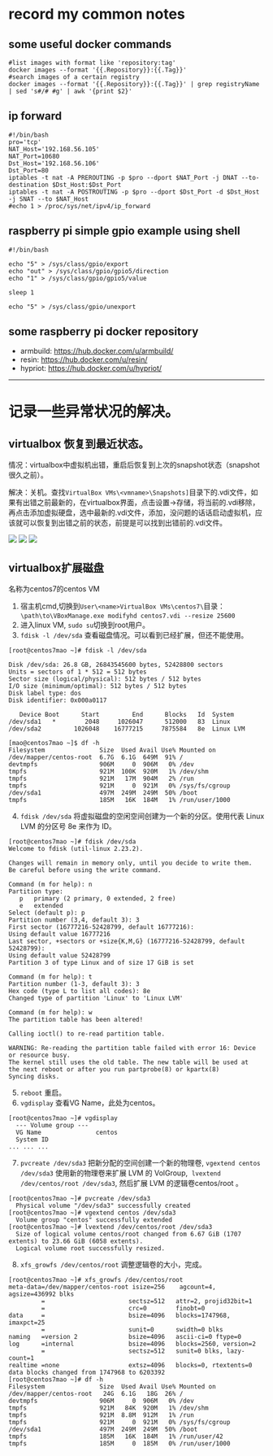 # record my common notes

## some useful docker commands
```shell
#list images with format like 'repository:tag'
docker images --format '{{.Repository}}:{{.Tag}}'
#search images of a certain registry
docker images --format '{{.Repository}}:{{.Tag}}' | grep registryName | sed 's#/# #g' | awk '{print $2}'

```

## ip forward
```shell
#!/bin/bash
pro='tcp'
NAT_Host='192.168.56.105'
NAT_Port=10680
Dst_Host='192.168.56.106'
Dst_Port=80
iptables -t nat -A PREROUTING -p $pro --dport $NAT_Port -j DNAT --to-destination $Dst_Host:$Dst_Port
iptables -t nat -A POSTROUTING -p $pro --dport $Dst_Port -d $Dst_Host -j SNAT --to $NAT_Host
#echo 1 > /proc/sys/net/ipv4/ip_forward
```
## raspberry pi simple gpio example using shell
```shell
#!/bin/bash

echo "5" > /sys/class/gpio/export
echo "out" > /sys/class/gpio/gpio5/direction
echo "1" > /sys/class/gpio/gpio5/value

sleep 1

echo "5" > /sys/class/gpio/unexport
```

## some raspberry pi docker repository
- armbuild: https://hub.docker.com/u/armbuild/
- resin: https://hub.docker.com/u/resin/
- hypriot: https://hub.docker.com/u/hypriot/


-----------------------------------------------------------
# 记录一些异常状况的解决。
## virtualbox 恢复到最近状态。
情况：virtualbox中虚拟机出错，重启后恢复到上次的snapshot状态（snapshot很久之前）。    

解决：关机。查找`VirtualBox VMs\<vmname>\Snapshots]`目录下的.vdi文件，如果有出错之前最新的，在virtualbox界面，点击设置->存储，将当前的.vdi移除，再点击添加虚拟硬盘，选中最新的.vdi文件，添加，没问题的话话启动虚拟机，应该就可以恢复到出错之前的状态，前提是可以找到出错前的.vdi文件。    

![](raw/vbox1.png)
![](raw/vbox2.png)
![](raw/vbox3.png)


## virtualbox扩展磁盘
名称为centos7的centos VM    
1. 宿主机cmd,切换到`User\<name>VirtualBox VMs\centos7\`目录：`\path\to\VBoxManage.exe modifyhd centos7.vdi --resize 25600`
2. 进入linux VM, `sudo su`切换到root用户。
3. `fdisk -l /dev/sda` 查看磁盘情况。可以看到已经扩展，但还不能使用。
```shell
[root@centos7mao ~]# fdisk -l /dev/sda

Disk /dev/sda: 26.8 GB, 26843545600 bytes, 52428800 sectors
Units = sectors of 1 * 512 = 512 bytes
Sector size (logical/physical): 512 bytes / 512 bytes
I/O size (minimum/optimal): 512 bytes / 512 bytes
Disk label type: dos
Disk identifier: 0x000a0117

   Device Boot      Start         End      Blocks   Id  System
/dev/sda1   *        2048     1026047      512000   83  Linux
/dev/sda2         1026048    16777215     7875584   8e  Linux LVM

[mao@centos7mao ~]$ df -h
Filesystem               Size  Used Avail Use% Mounted on
/dev/mapper/centos-root  6.7G  6.1G  649M  91% /
devtmpfs                 906M     0  906M   0% /dev
tmpfs                    921M  100K  920M   1% /dev/shm
tmpfs                    921M   17M  904M   2% /run
tmpfs                    921M     0  921M   0% /sys/fs/cgroup
/dev/sda1                497M  249M  249M  50% /boot
tmpfs                    185M   16K  184M   1% /run/user/1000

```
4. `fdisk /dev/sda` 将虚拟磁盘的空闲空间创建为一个新的分区。使用代表 Linux LVM 的分区号 8e 来作为 ID。
```shell
[root@centos7mao ~]# fdisk /dev/sda
Welcome to fdisk (util-linux 2.23.2).

Changes will remain in memory only, until you decide to write them.
Be careful before using the write command.

Command (m for help): n
Partition type:
   p   primary (2 primary, 0 extended, 2 free)
   e   extended
Select (default p): p
Partition number (3,4, default 3): 3
First sector (16777216-52428799, default 16777216): 
Using default value 16777216
Last sector, +sectors or +size{K,M,G} (16777216-52428799, default 52428799): 
Using default value 52428799
Partition 3 of type Linux and of size 17 GiB is set

Command (m for help): t
Partition number (1-3, default 3): 3
Hex code (type L to list all codes): 8e
Changed type of partition 'Linux' to 'Linux LVM'

Command (m for help): w
The partition table has been altered!

Calling ioctl() to re-read partition table.

WARNING: Re-reading the partition table failed with error 16: Device or resource busy.
The kernel still uses the old table. The new table will be used at
the next reboot or after you run partprobe(8) or kpartx(8)
Syncing disks.

```
5. `reboot` 重启。
6. `vgdisplay` 查看VG Name，此处为centos。
```shell
[root@centos7mao ~]# vgdisplay 
  --- Volume group ---
  VG Name               centos
  System ID             
... ... ...
```
7. `pvcreate /dev/sda3` 把新分配的空间创建一个新的物理卷, `vgextend centos /dev/sda3` 使用新的物理卷来扩展 LVM 的 VolGroup,  `lvextend /dev/centos/root /dev/sda3`, 然后扩展 LVM 的逻辑卷centos/root 。
```shell
[root@centos7mao ~]# pvcreate /dev/sda3
  Physical volume "/dev/sda3" successfully created
[root@centos7mao ~]# vgextend centos /dev/sda3
  Volume group "centos" successfully extended
[root@centos7mao ~]# lvextend /dev/centos/root /dev/sda3
  Size of logical volume centos/root changed from 6.67 GiB (1707 extents) to 23.66 GiB (6058 extents).
  Logical volume root successfully resized.
 ```
8. `xfs_growfs /dev/centos/root` 调整逻辑卷的大小，完成。
```shell
[root@centos7mao ~]# xfs_growfs /dev/centos/root 
meta-data=/dev/mapper/centos-root isize=256    agcount=4, agsize=436992 blks
         =                       sectsz=512   attr=2, projid32bit=1
         =                       crc=0        finobt=0
data     =                       bsize=4096   blocks=1747968, imaxpct=25
         =                       sunit=0      swidth=0 blks
naming   =version 2              bsize=4096   ascii-ci=0 ftype=0
log      =internal               bsize=4096   blocks=2560, version=2
         =                       sectsz=512   sunit=0 blks, lazy-count=1
realtime =none                   extsz=4096   blocks=0, rtextents=0
data blocks changed from 1747968 to 6203392
[root@centos7mao ~]# df -h
Filesystem               Size  Used Avail Use% Mounted on
/dev/mapper/centos-root   24G  6.1G   18G  26% /
devtmpfs                 906M     0  906M   0% /dev
tmpfs                    921M   84K  920M   1% /dev/shm
tmpfs                    921M  8.8M  912M   1% /run
tmpfs                    921M     0  921M   0% /sys/fs/cgroup
/dev/sda1                497M  249M  249M  50% /boot
tmpfs                    185M   16K  184M   1% /run/user/42
tmpfs                    185M     0  185M   0% /run/user/1000
```
